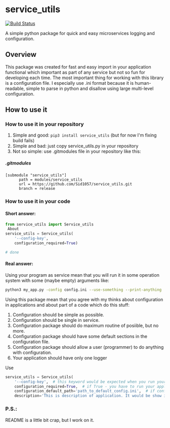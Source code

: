# service_utils

[![Build Status](https://travis-ci.com/Sid1057/service_utils.svg?branch=master)](https://travis-ci.com/Sid1057/service_utils)

A simple python package for quick and easy microservices logging and configuration.

## Overview

This package was created for fast and easy import in your application functional which important as part of any service but not so fun for developing each time.
The most important thing for working with this library is a configuration file. I especially use .ini format because it is human-readable, simple to parse in python and disallow using large multi-level configuration.

## How to use it

### How to use it in your repository

1. Simple and good: `pip3 install service_utils` (but for now I'm fixing build fails)
2. Simple and bad: just copy service_utils.py in your repository
3. Not so simple: use .gitmodules file in your repository like this:
##### .gitmodules
```
[submodule "service_utils"]
      path = modules/service_utils
      url = https://github.com/Sid1057/service_utils.git
      branch = release
```

### How to use it in your code

#### Short answer:
```python
from service_utils import Service_utils
 About
service_utils = Service_utils(
    '--config-key',
    configuration_required=True)

# done
```

#### Real answer:

Using your program as service mean that you will run it in some operation system with some (maybe empty) arguments like:
```bash
python3 my_app.py -config config.ini --use-something --print-anything
```
Using this package mean that you agree with my thinks about configuration in applications and about part of a code which do this stuff:
1. Configuration should be simple as possible.
2. Configuration should be single in service.
3. Configuration package should do maximum routine of posiible, but no more.
4. Configuration package should have some default sections in the configuration file.
5. Configuration package should allow a user (programmer) to do anything with configuration.
6. Your application should have only one logger

Use 
```python
service_utils = Service_utils(
    '--config-key',  # this keyword would be expected when you run your application
    configuration_required=True,  # if True - you have to run your application only with config-key
    configuration_default_path='path_to_default_config.ini',  # if configuration is not required but default configuration exist - this path configuration to configuration file will be used
    description='This is description of application. It would be show in `python3 app.py --help`')
```

### P.S.:
README is a little bit crap, but I work on it.
